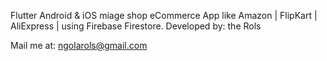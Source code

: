


Flutter Android & iOS miage shop eCommerce App like Amazon | FlipKart | AliExpress | using Firebase Firestore.
Developed by: the Rols

Mail me at: ngolarols@gmail.com
